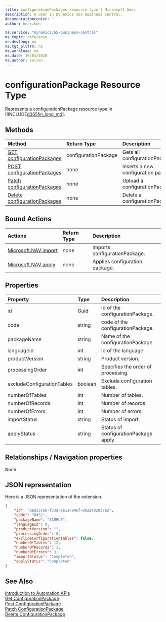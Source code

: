 ```yaml
---
title: configurationPackages resource type | Microsoft Docs
description: A user in Dynamics 365 Business Central.
documentationcenter: ''
author: henrikwh

ms.service: "dynamics365-business-central"
ms.topic: reference
ms.devlang: na
ms.tgt_pltfrm: na
ms.workload: na
ms.date: 10/01/2020
ms.author: solsen
---
```


# configurationPackage Resource Type
Represents a configurationPackage resource type in [!INCLUDE[d365fin_long_md](../developer/includes/d365fin_long_md.md)].

## Methods
| Method         | Return Type  |Description|
|:---------------|:-------------|:----------|
|[GET configurationPackages](dynamics-microsoft-automation-configurationpackage-get.md)|configurationPackage|Gets all configurationPackages.|
|[POST configurationPackages](dynamics-microsoft-automation-configurationpackage-post.md)|none|Inserts a new configuration package.|
|[Patch configurationPackages](dynamics-microsoft-automation-configurationpackage-patch.md)|none|Upload a configurationPackage.|
|[Delete configurationPackages](dynamics-microsoft-automation-configurationpackage-delete.md)|none|Delete a configurationPackage.|

## Bound Actions

| Actions         | Return Type  |Description|
|:---------------|:-------------|:----------|
|[Microsoft.NAV.import](dynamics-microsoft-automation-configurationpackage-post.md)|none|Imports configurationPackage.|
|[Microsoft.NAV.apply](dynamics-microsoft-automation-configurationpackage-post.md)|none|Applies configuration package.|

## Properties

| Property | Type |Description                             |
|:----------------|:-----|:---------------------------------------|
|id               |Guid  |Id of the configurationPackage.|
|code               |string  |code of the configurationPackage.|
|packageName      |string|Name of the configurationPackage.    |
|languageId|int|Id of the language.|
|productVersion|string|Product version.|
|processingOrder|int|Specifies the order of processing.|
|excludeConfigurationTables|boolean|Exclude configuration tables.|
|numberOfTables|int|Number of tables.|
|numberOfRecords|int|Number of records.|
|numberOfErrors|int|Number of errors.|
|importStatus|string|Status of import.|
|applyStatus|string|Status of configurationPackage apply.|


## Relationships / Navigation properties

None

## JSON representation

Here is a JSON representation of the extension.

```json
{
    "id": "b6d25c66-f33d-eb11-846f-0022482037e2",
    "code": "RAS2",
    "packageName": "SAMPLE",
    "languageId": 0,
    "productVersion": "",
    "processingOrder": 0,
    "excludeConfigurationTables": false,
    "numberOfTables": 12,
    "numberOfRecords": 3,
    "numberOfErrors": 3,
    "importStatus": "Completed",
    "applyStatus": "Completed"
}
```

## See Also 
[Introduction to Automation APIs](itpro-introduction-to-automation-apis.md)  
[Get ConfigurationPackage](dynamics-microsoft-automation-configurationpackage-get.md)  
[Post ConfigurationPackage](dynamics-microsoft-automation-configurationpackage-post.md)  
[Patch ConfigurationPackage](dynamics-microsoft-automation-configurationpackage-patch.md)  
[Delete ConfigurationPackage](dynamics-microsoft-automation-configurationpackage-delete.md)  